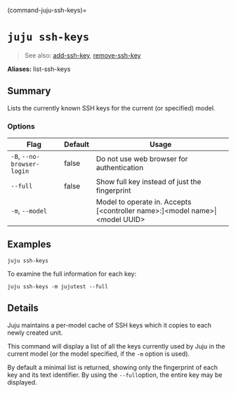(command-juju-ssh-keys)=
# `juju ssh-keys`
> See also: [add-ssh-key](#add-ssh-key), [remove-ssh-key](#remove-ssh-key)

**Aliases:** list-ssh-keys

## Summary
Lists the currently known SSH keys for the current (or specified) model.

### Options
| Flag | Default | Usage |
| --- | --- | --- |
| `-B`, `--no-browser-login` | false | Do not use web browser for authentication |
| `--full` | false | Show full key instead of just the fingerprint |
| `-m`, `--model` |  | Model to operate in. Accepts [&lt;controller name&gt;:]&lt;model name&gt;&#x7c;&lt;model UUID&gt; |

## Examples

    juju ssh-keys

To examine the full information for each key:

    juju ssh-keys -m jujutest --full


## Details

Juju maintains a per-model cache of SSH keys which it copies to each newly
created unit.

This command will display a list of all the keys currently used by Juju in
the current model (or the model specified, if the `-m` option is used).

By default a minimal list is returned, showing only the fingerprint of
each key and its text identifier. By using the `--full`option, the entire
key may be displayed.